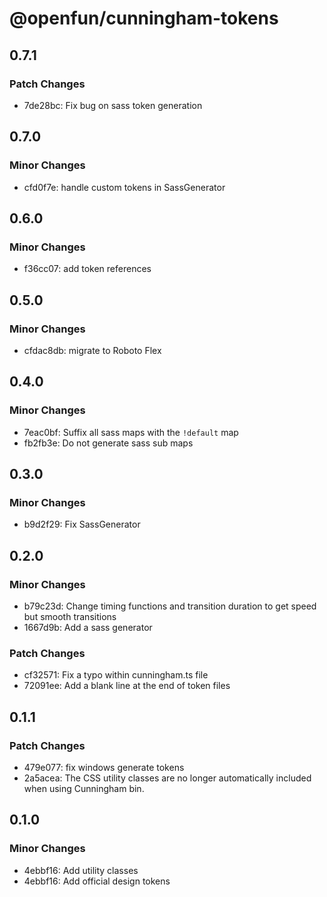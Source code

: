 # @openfun/cunningham-tokens

## 0.7.1

### Patch Changes

- 7de28bc: Fix bug on sass token generation

## 0.7.0

### Minor Changes

- cfd0f7e: handle custom tokens in SassGenerator

## 0.6.0

### Minor Changes

- f36cc07: add token references

## 0.5.0

### Minor Changes

- cfdac8db: migrate to Roboto Flex

## 0.4.0

### Minor Changes

- 7eac0bf: Suffix all sass maps with the `!default` map
- fb2fb3e: Do not generate sass sub maps

## 0.3.0

### Minor Changes

- b9d2f29: Fix SassGenerator

## 0.2.0

### Minor Changes

- b79c23d: Change timing functions and transition duration to get speed but smooth transitions
- 1667d9b: Add a sass generator

### Patch Changes

- cf32571: Fix a typo within cunningham.ts file
- 72091ee: Add a blank line at the end of token files

## 0.1.1

### Patch Changes

- 479e077: fix windows generate tokens
- 2a5acea: The CSS utility classes are no longer automatically included when using Cunningham bin.

## 0.1.0

### Minor Changes

- 4ebbf16: Add utility classes
- 4ebbf16: Add official design tokens

[unreleased]: https://github.com/openfun/cunningham/compare/@openfun/cunningham-tokens@0.7.1...main
[0.7.1]: https://github.com/openfun/cunningham/compare/@openfun/cunningham-tokens@0.7.0...@openfun/cunningham-tokens@0.7.1
[0.7.0]: https://github.com/openfun/cunningham/compare/@openfun/cunningham-tokens@0.6.0...@openfun/cunningham-tokens@0.7.0
[0.6.0]: https://github.com/openfun/cunningham/compare/@openfun/cunningham-tokens@0.5.0...@openfun/cunningham-tokens@0.6.0
[0.5.0]: https://github.com/openfun/cunningham/compare/@openfun/cunningham-tokens@0.4.0...@openfun/cunningham-tokens@0.5.0
[0.4.0]: https://github.com/openfun/cunningham/compare/@openfun/cunningham-tokens@0.3.0...@openfun/cunningham-tokens@0.4.0
[0.3.0]: https://github.com/openfun/cunningham/compare/@openfun/cunningham-tokens@0.2.0...@openfun/cunningham-tokens@0.3.0
[0.2.0]: https://github.com/openfun/cunningham/compare/@openfun/cunningham-tokens@0.1.1...@openfun/cunningham-tokens@0.2.0
[0.1.1]: https://github.com/openfun/cunningham/compare/@openfun/cunningham-tokens@0.1.0...@openfun/cunningham-tokens@0.1.1
[0.1.0]: https://github.com/openfun/cunningham/compare/@openfun/cunningham-tokens@0.0.0...@openfun/cunningham-tokens@0.1.0
[0.0.0]: https://github.com/openfun/cunningham/compare/0b532742e7f9747c5d573b869daa8aca0d79e7f1...@openfun/cunningham-tokens@0.0.0
